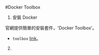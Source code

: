#Docker Toolbox

1. 安裝 Docker

官網提供簡單的安裝套件，'Docker Toolbox'。

* ```toolbox``` [link](https://www.docker.com/toolbox)。

2. 



